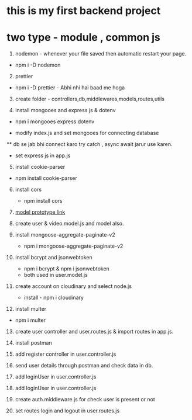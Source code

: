 # this is my first backend project 

# two type - module , common js

1. nodemon - whenever your file saved then automatic restart your page.
  - npm i -D nodemon

2. prettier 
  - npm i -D prettier - Abhi nhi  hai baad me hoga

3. create folder - controllers,db,middlewares,models,routes,utils

4. install mongooes and express js & dotenv
  - npm i mongooes express dotenv


* modify index.js and set mongooes for connecting database  

** db se jab bhi connect karo try catch , async await jarur use karen.

* set express js in app.js

5.  install cookie-parser
  - npm install cookie-parser

6. install cors
   - npm install cors
   
7. [model prototype link](https://app.eraser.io/workspace/YtPqZ1VogxGy1jzIDkzj)



8. create user & video.model.js and model also.

9. install  mongoose-aggregate-paginate-v2
    - npm i mongoose-aggregate-paginate-v2

10. install  bcrypt and jsonwebtoken
    - npm i bcrypt & npm i jsonwebtoken
    -  both used in user.model.js

11. create account on cloudinary and select node.js
    - install  - npm i cloudinary

12. install multer
   -  npm i multer 

13. create user controller and user.routes.js & import routes in app.js.

14. install postman 

15. add register controller in user.controller.js 

16. send user details through postman and check data in db.

17. add loginUser in user.controller.js
18.  add loginUser in user.controller.js
19. create auth.middleware.js for check user is present or not
20. set routes  login and logout in user.routes.js 

